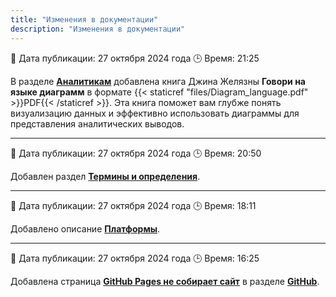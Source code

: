 ```yaml
---
title: "Изменения в документации"
description: "Изменения в документации"
---
```


📅 Дата публикации: 27 октября 2024 года
🕒 Время: 21:25

В разделе **[Аналитикам](library/textbook.md#аналитикам)** добавлена книга Джина Желязны **Говори на языке диаграмм**  в формате {{< staticref "files/Diagram_language.pdf" >}}PDF{{< /staticref >}}. Эта книга поможет вам глубже понять визуализацию данных и эффективно использовать диаграммы для представления аналитических выводов.

---

📅 Дата публикации: 27 октября 2024 года
🕒 Время: 20:50

Добавлен раздел **[Термины и определения](library/terms.md)**.

---

📅 Дата публикации: 27 октября 2024 года
🕒 Время: 18:11

Добавлено описание **[Платформы](platform/_index.md)**.

---

📅 Дата публикации: 27 октября 2024 года
🕒 Время: 16:25

Добавлена страница **[GitHub Pages не собирает сайт](questions/github.md)** в разделе **[GitHub](questions/github.md#github-pages-не-собирает-сайт)**.